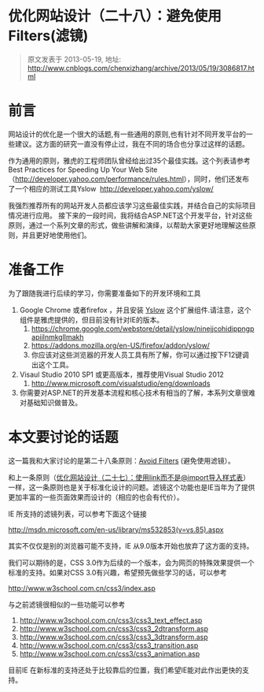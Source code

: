 # 优化网站设计（二十八）：避免使用Filters(滤镜) 
> 原文发表于 2013-05-19, 地址: http://www.cnblogs.com/chenxizhang/archive/2013/05/19/3086817.html 


<h1>前言</h1> <p>网站设计的优化是一个很大的话题,有一些通用的原则,也有针对不同开发平台的一些建议。这方面的研究一直没有停止过，我在不同的场合也分享过这样的话题。 <p>作为通用的原则，雅虎的工程师团队曾经给出过35个最佳实践。这个列表请参考<strong> </strong>Best Practices for Speeding Up Your Web Site&nbsp; （<a href="http://developer.yahoo.com/performance/rules.html">http://developer.yahoo.com/performance/rules.html</a>），同时，他们还发布了一个相应的测试工具Yslow&nbsp; <a href="http://developer.yahoo.com/yslow/">http://developer.yahoo.com/yslow/</a> <p>我强烈推荐所有的网站开发人员都应该学习这些最佳实践，并结合自己的实际项目情况进行应用。 接下来的一段时间，我将结合ASP.NET这个开发平台，针对这些原则，通过一个系列文章的形式，做些讲解和演绎，以帮助大家更好地理解这些原则，并且更好地使用他们。 <h1>准备工作</h1> <p>为了跟随我进行后续的学习，你需要准备如下的开发环境和工具 <ol> <li>Google Chrome 或者firefox ，并且安装 <a href="http://yslow.org/ruleset-matrix/">Yslow</a> 这个扩展组件.请注意，这个组件是雅虎提供的，但目前没有针对IE的版本。  <ol> <li><a href="https://chrome.google.com/webstore/detail/yslow/ninejjcohidippngpapiilnmkgllmakh">https://chrome.google.com/webstore/detail/yslow/ninejjcohidippngpapiilnmkgllmakh</a> <li><a href="https://addons.mozilla.org/en-US/firefox/addon/yslow/">https://addons.mozilla.org/en-US/firefox/addon/yslow/</a> <li>你应该对这些浏览器的开发人员工具有所了解，你可以通过按下F12键调出这个工具。</li></ol> <li>Visaul Studio 2010 SP1 或更高版本，推荐使用Visual Studio 2012  <ol> <li><a href="http://www.microsoft.com/visualstudio/eng/downloads">http://www.microsoft.com/visualstudio/eng/downloads</a></li></ol> <li>你需要对ASP.NET的开发基本流程和核心技术有相当的了解，本系列文章很难对基础知识做普及。</li></ol> <h1>本文要讨论的话题</h1> <p>这一篇我和大家讨论的是第二十八条原则：<a href="http://developer.yahoo.com/performance/rules.html#no_filters">Avoid Filters</a> (避免使用滤镜）。 <p>和上一条原则（<a href="http://www.cnblogs.com/chenxizhang/archive/2013/05/19/3086725.html">优化网站设计（二十七）：使用link而不是@import导入样式表</a>）一样，这一条原则也是关于标准化设计的问题。滤镜这个功能也是IE当年为了提供更加丰富的一些页面效果而设计的（相应的也会有代价）。 <p>IE 所支持的滤镜列表，可以参考下面这个链接 <p><a href="http://msdn.microsoft.com/en-us/library/ms532853(v=vs.85).aspx">http://msdn.microsoft.com/en-us/library/ms532853(v=vs.85).aspx</a> <p>其实不仅仅是别的浏览器可能不支持，IE 从9.0版本开始也放弃了这方面的支持。 <p>我们可以期待的是，CSS 3.0作为后续的一个版本，会为网页的特殊效果提供一个标准的支持。如果对CSS 3.0有兴趣，希望预先做些学习的话，可以参考 <p><a href="http://www.w3school.com.cn/css3/index.asp">http://www.w3school.com.cn/css3/index.asp</a> <p>与之前滤镜很相似的一些功能可以参考 <ol> <li><a href="http://www.w3school.com.cn/css3/css3_text_effect.asp">http://www.w3school.com.cn/css3/css3_text_effect.asp</a></li> <li><a href="http://www.w3school.com.cn/css3/css3_2dtransform.asp">http://www.w3school.com.cn/css3/css3_2dtransform.asp</a></li> <li><a href="http://www.w3school.com.cn/css3/css3_3dtransform.asp">http://www.w3school.com.cn/css3/css3_3dtransform.asp</a></li> <li><a href="http://www.w3school.com.cn/css3/css3_transition.asp">http://www.w3school.com.cn/css3/css3_transition.asp</a></li> <li><a href="http://www.w3school.com.cn/css3/css3_animation.asp">http://www.w3school.com.cn/css3/css3_animation.asp</a></li></ol> <p>目前IE 在新标准的支持还处于比较靠后的位置，我们希望IE能对此作出更快的支持。</p>
